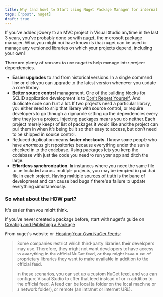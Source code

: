 ```yaml
---
title: Why (and how) to Start Using Nuget Package Manager for internal libraries today
tags: ['post', nuget]
draft: true
---
```


If you've added jQuery to an MVC project in Visual Studio anytime in the last 3 years, you've probably done so with [nuget][nuget], the microsoft package manager.  What you might not have known is that nuget can be used to manage any versioned libraries on which your projects depend, including your own!

There are plenty of reasons to use nuget to help manage inter project dependencies.

* **Easier upgrades** to and from historical versions.  In a single command line or click you can upgrade to the latest version whenever you update a core library.
* **Better source control** management.  One of the building blocks for SOLID application development is to [Don't Repeat Yourself][dry].  And duplicate code can hurt a lot.  If two projects need a particular library, you either need to ship that library with source control, or require developers to go through a rigmarole setting up the dependencies every time they join a project.  Injecting packages means you do neither.  Each project merely keeps of list of packages it would like and the project can pull them in when it's being built so their easy to access, but don't need to be shipped in source control.
* Reduced duplication means **faster checkouts**.  I know some people who have *enormous* git repositories because everything under the sun is checked in to the codebase.  Using packages lets you keep the codebase with just the code you need to run your app and ditch the large.
* **Effortless synchronization**.  In instances where you need the same file to be included across multiple projects, you may be tempted to put that file in each project.  Having multiple [sources of truth][sot] is the bane of development and can cause bad bugs if there's a failure to update everything simultaneously.

### So what about the HOW part?

It's easier than you might think.

If you've never created a package before, start with nuget's guide on [Creating and Publishing a Package][nuget create]




From nuget's website on [Hosting Your Own NuGet Feeds][nuget feed]:


> Some companies restrict which third-party libraries their developers may use. Therefore, they might not want developers to have access to everything in the official NuGet feed, or they might have a set of proprietary libraries they want to make available in addition to the official feed.
>
> In these scenarios, you can set up a custom NuGet feed, and you can configure Visual Studio to offer that feed instead of or in addition to the official feed. A feed can be local (a folder on the local machine or a network folder), or remote (an intranet or internet URL).


[nuget]: https://www.nuget.org/
[nuget feed]: https://docs.nuget.org/create/hosting-your-own-nuget-feeds
[nuget create]: https://docs.nuget.org/create/creating-and-publishing-a-package

[dry]: http://en.wikipedia.org/wiki/Don't_repeat_yourself "DRY"
[sot]: http://en.wikipedia.org/wiki/Single_Source_of_Truth "SSOT"
